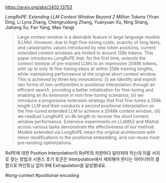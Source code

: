 https://arxiv.org/abs/2402.13753

*LongRoPE: Extending LLM Context Window Beyond 2 Million Tokens* (Yiran Ding, Li Lyna Zhang, Chengruidong Zhang, Yuanyuan Xu, Ning Shang, Jiahang Xu, Fan Yang, Mao Yang)

> Large context window is a desirable feature in large language models (LLMs). However, due to high fine-tuning costs, scarcity of long texts, and catastrophic values introduced by new token positions, current extended context windows are limited to around 128k tokens. This paper introduces LongRoPE that, for the first time, extends the context window of pre-trained LLMs to an impressive 2048k tokens, with up to only 1k fine-tuning steps at within 256k training lengths, while maintaining performance at the original short context window. This is achieved by three key innovations: (i) we identify and exploit two forms of non-uniformities in positional interpolation through an efficient search, providing a better initialization for fine-tuning and enabling an 8x extension in non-fine-tuning scenarios; (ii) we introduce a progressive extension strategy that first fine-tunes a 256k length LLM and then conducts a second positional interpolation on the fine-tuned extended LLM to achieve a 2048k context window; (iii) we readjust LongRoPE on 8k length to recover the short context window performance. Extensive experiments on LLaMA2 and Mistral across various tasks demonstrate the effectiveness of our method. Models extended via LongRoPE retain the original architecture with minor modifications to the positional embedding, and can reuse most pre-existing optimizations.

RoPE에 대한 Position Interpolation이 RoPE의 차원마다 달라져야 하는데 이를 서치로 찾는 방법과 시퀀스 초기 토큰은 Interpolation에서 제외해야 한다는 아이디어의 결합으로 파인튜닝 없이 8배 Extrapolation을 달성했네요.

#long-context #positional-encoding
